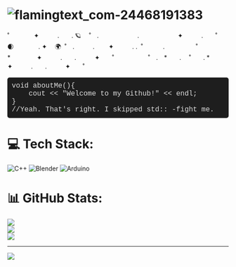 #  ![flamingtext_com-24468191383](https://github.com/user-attachments/assets/719f48ed-c104-4ccb-a496-27889e3f65b0) 
˚　　　　✦　　　.　　. 🪐　 ˚　.　　　　 　　.　　　　　　 ✦　　　.　　˚　🌒　　　　. ✦ 　🌍  ˚　.　　　.　　 ✦　　　.     .  ˚　
 　　.  　 　　　˚　　　　　*　　 　　✦　　　.　　.　　　✦　　˚ 　　　 　　˚　.　*　　. 　˚　　.   *　　 　　✦　　　.　　.　　　✦　　˚ 　　

<pre style="font-family: 'Courier New', monospace; font-size: 16px; background-color: #1e1e1e; color: #dcdcdc; padding: 10px; border-radius: 5px;">
void aboutMe(){<br>    cout << "Welcome to my Github!" << endl;<br>}<br>//Yeah. That's right. I skipped std:: -fight me.
</pre>

# 💻 Tech Stack:
![C++](https://img.shields.io/badge/c++-%2300599C.svg?style=for-the-badge&logo=c%2B%2B&logoColor=white) ![Blender](https://img.shields.io/badge/blender-%23F5792A.svg?style=for-the-badge&logo=blender&logoColor=white) ![Arduino](https://img.shields.io/badge/-Arduino-00979D?style=for-the-badge&logo=Arduino&logoColor=white)
# 📊 GitHub Stats:
![](https://github-readme-stats.vercel.app/api?username=AnnaBananas2005&theme=dark&hide_border=false&include_all_commits=false&count_private=false)<br/>
![](https://nirzak-streak-stats.vercel.app/?user=AnnaBananas2005&theme=dark&hide_border=false)<br/>
![](https://github-readme-stats.vercel.app/api/top-langs/?username=AnnaBananas2005&theme=dark&hide_border=false&include_all_commits=false&count_private=false&layout=compact)

---
[![](https://visitcount.itsvg.in/api?id=AnnaBananas2005&icon=0&color=0)](https://visitcount.itsvg.in)

<!-- Proudly created with GPRM ( https://gprm.itsvg.in ) -->

